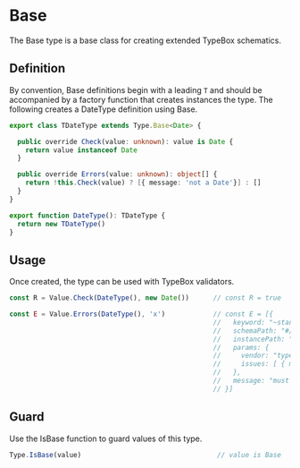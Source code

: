 # Base

The Base type is a base class for creating extended TypeBox schematics. 

## Definition

By convention, Base definitions begin with a leading `T` and should be accompanied by a factory function that creates instances the type. The following creates a DateType definition using Base. 

```typescript
export class TDateType extends Type.Base<Date> {

  public override Check(value: unknown): value is Date {
    return value instanceof Date
  }

  public override Errors(value: unknown): object[] {
    return !this.Check(value) ? [{ message: 'not a Date'}] : []
  }
}

export function DateType(): TDateType {
  return new TDateType()
}
```

## Usage

Once created, the type can be used with TypeBox validators.

```typescript
const R = Value.Check(DateType(), new Date())      // const R = true

const E = Value.Errors(DateType(), 'x')            // const E = [{
                                                   //   keyword: "~standard",
                                                   //   schemaPath: "#/~standard",
                                                   //   instancePath: "",
                                                   //   params: { 
                                                   //     vendor: "typebox", 
                                                   //     issues: [ { message: "not a Date" } ] 
                                                   //   },
                                                   //   message: "must match against typebox schema"
                                                   // }]
```

## Guard

Use the IsBase function to guard values of this type.

```typescript
Type.IsBase(value)                                  // value is Base
```
